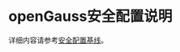 # openGauss安全配置说明

详细内容请参考[安全配置基线](https://gitee.com/opengauss/security/blob/master/secure-configuration-benchmark/release/openGauss%E5%AE%89%E5%85%A8%E9%85%8D%E7%BD%AE%E5%9F%BA%E7%BA%BF.md)。
